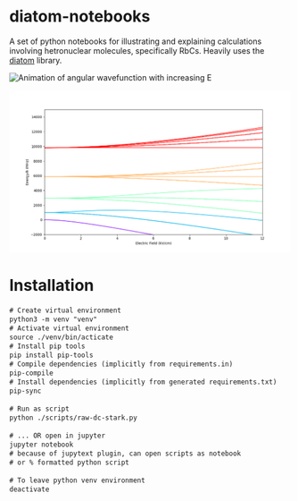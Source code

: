 # diatom-notebooks
A set of python notebooks for illustrating and explaining calculations involving hetronuclear molecules, specifically RbCs. Heavily uses the [diatom](https://github.com/PhilipDGregory/Diatomic-Py) library.

![Animation of angular wavefunction with increasing E](/images/Animation.gif)

![energy level splitting diagram](/images/DCStarkRigidRotor.png)

# Installation

```shell
# Create virtual environment
python3 -m venv "venv"
# Activate virtual environment
source ./venv/bin/acticate
# Install pip tools
pip install pip-tools
# Compile dependencies (implicitly from requirements.in)
pip-compile
# Install dependencies (implicitly from generated requirements.txt)
pip-sync

# Run as script
python ./scripts/raw-dc-stark.py

# ... OR open in jupyter
jupyter notebook
# because of jupytext plugin, can open scripts as notebook
# or % formatted python script

# To leave python venv environment
deactivate
```
